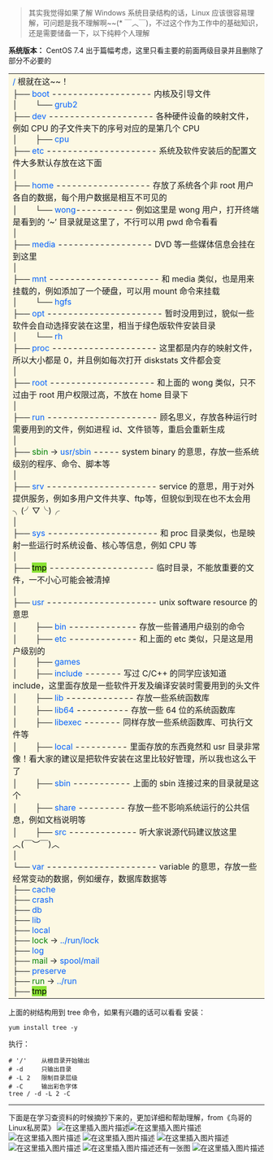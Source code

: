 ﻿> 其实我觉得如果了解 Windows 系统目录结构的话，Linux 应该很容易理解，可问题是我不理解啊~~(* ￣︿￣)，不过这个作为工作中的基础知识，还是需要储备一下，以下纯粹个人理解

**系统版本：** CentOS 7.4
出于篇幅考虑，这里只看主要的前面两级目录并且删除了部分不必要的
<table  bgcolor="#FCF8E3" ><tr bgcolor="#FCF8E3" ><td bgcolor="#FCF8E3" align="left">
<span bgcolor="#FCF8E3"  style="background-color: #FCF8E3;">
<font color="#005FFF">/</font> 根就在这~~！<br>
├── <font color="#005FFF">boot</font> ------------------- 内核及引导文件<br>
│      &nbsp;&nbsp;&nbsp;&nbsp;&nbsp;&nbsp;&nbsp;└── <font color="#005FFF">grub2</font><br>
├── <font color="#005FFF">dev</font> -------------------- 各种硬件设备的映射文件，例如 CPU 的子文件夹下的序号对应的是第几个 CPU<br>
│      &nbsp;&nbsp;&nbsp;&nbsp;&nbsp;&nbsp;&nbsp;├── <font color="#005FFF">cpu</font><br>
├── <font color="#005FFF">etc</font> --------------------- 系统及软件安装后的配置文件大多默认存放在这下面<br>
│<br>
├── <font color="#005FFF">home</font> ------------------ 存放了系统各个非 root 用户各自的数据，每个用户数据是相互不可见的<br>
│      &nbsp;&nbsp;&nbsp;&nbsp;&nbsp;&nbsp;&nbsp;└── <font color="#005FFF">wong</font>----------- 例如这里是 wong 用户，打开终端是看到的 ‘~’ 目录就是这里了，不行可以用 pwd 命令看看<br>
│<br>
├── <font color="#005FFF">media</font> ------------------ DVD 等一些媒体信息会挂在到这里<br>
│<br>
├── <font color="#005FFF">mnt</font> --------------------- 和 media 类似，也是用来挂载的，例如添加了一个硬盘，可以用 mount 命令来挂载<br>
│      &nbsp;&nbsp;&nbsp;&nbsp;&nbsp;&nbsp;&nbsp;└── <font color="#005FFF">hgfs</font><br>
├── <font color="#005FFF">opt</font> ---------------------- 暂时没用到过，貌似一些软件会自动选择安装在这里，相当于绿色版软件安装目录<br>
│      &nbsp;&nbsp;&nbsp;&nbsp;&nbsp;&nbsp;&nbsp;└── <font color="#005FFF">rh</font><br>
├── <font color="#005FFF">proc</font> -------------------- 这里都是内存的映射文件，所以大小都是 0，并且例如每次打开 diskstats 文件都会变<br>
│<br>
├── <font color="#005FFF">root</font> -------------------- 和上面的 wong 类似，只不过由于 root 用户权限过高，不放在 home 目录下<br>
│<br>
├── <font color="#005FFF">run</font> --------------------- 顾名思义，存放各种运行时需要用到的文件，例如进程 id、文件锁等，重启会重新生成<br>
│<br>
├── <font color="green">sbin</font> -&gt; <font color="#005FFF">usr/sbin</font> ----- system binary 的意思，存放一些系统级别的程序、命令、脚本等<br>
│<br>
├── <font color="#005FFF">srv</font> --------------------- service 的意思，用于对外提供服务，例如多用户文件共享、ftp等，但貌似到现在也不太会用╮(╯▽╰)╭<br>
│<br>
├── <font color="#005FFF">sys</font> --------------------- 和 proc 目录类似，也是映射一些运行时系统设备、核心等信息，例如 CPU 等<br>
│<br>
├── <span style="background-color:#8AE234"><font color="#000000">tmp</font></span> -------------------- 临时目录，不能放重要的文件，一不小心可能会被清掉<br>
│<br>
├── <font color="#005FFF">usr</font> --------------------- unix software resource 的意思<br>
│   &nbsp;&nbsp;&nbsp;&nbsp;&nbsp;&nbsp;&nbsp;├── <font color="#005FFF">bin</font> ------------- 存放一些普通用户级别的命令<br>
│      &nbsp;&nbsp;&nbsp;&nbsp;&nbsp;&nbsp;&nbsp;├── <font color="#005FFF">etc</font> ------------- 和上面的 etc 类似，只是这是用户级别的<br>
│      &nbsp;&nbsp;&nbsp;&nbsp;&nbsp;&nbsp;&nbsp;├── <font color="#005FFF">games</font><br>
│      &nbsp;&nbsp;&nbsp;&nbsp;&nbsp;&nbsp;&nbsp;├── <font color="#005FFF">include</font> ------- 写过 C/C++ 的同学应该知道 include，这里面存放是一些软件开发及编译安装时需要用到的头文件<br>
│      &nbsp;&nbsp;&nbsp;&nbsp;&nbsp;&nbsp;&nbsp;├── <font color="#005FFF">lib</font> ------------- 存放一些系统函数库<br>
│      &nbsp;&nbsp;&nbsp;&nbsp;&nbsp;&nbsp;&nbsp;├── <font color="#005FFF">lib64</font> ---------- 存放一些 64 位的系统函数库<br>
│      &nbsp;&nbsp;&nbsp;&nbsp;&nbsp;&nbsp;&nbsp;├── <font color="#005FFF">libexec</font> ------- 同样存放一些系统函数库、可执行文件等<br>
│      &nbsp;&nbsp;&nbsp;&nbsp;&nbsp;&nbsp;&nbsp;├── <font color="#005FFF">local</font> ---------- 里面存放的东西竟然和 usr 目录非常像！看大家的建议是把软件安装在这里比较好管理，所以我也这么干了<br>
│      &nbsp;&nbsp;&nbsp;&nbsp;&nbsp;&nbsp;&nbsp;├── <font color="#005FFF">sbin</font> ----------- 上面的 sbin 连接过来的目录就是这个<br>
│      &nbsp;&nbsp;&nbsp;&nbsp;&nbsp;&nbsp;&nbsp;├── <font color="#005FFF">share</font> --------- 存放一些不影响系统运行的公共信息，例如文档说明等<br>
│      &nbsp;&nbsp;&nbsp;&nbsp;&nbsp;&nbsp;&nbsp;├── <font color="#005FFF">src</font> ------------- 听大家说源代码建议放这里︿(￣︶￣)︿<br>
│<br>
└── <font color="#005FFF">var</font> --------------------- variable 的意思，存放一些经常变动的数据，例如缓存，数据库数据等<br>
    ├── <font color="#005FFF">cache</font><br>
    ├── <font color="#005FFF">crash</font><br>
    ├── <font color="#005FFF">db</font><br>
    ├── <font color="#005FFF">lib</font><br>
    ├── <font color="#005FFF">local</font><br>
    ├── <font color="green">lock</font> -&gt; <font color="#005FFF">../run/lock</font><br>
    ├── <font color="#005FFF">log</font><br>
    ├── <font color="green">mail</font> -&gt; <font color="#005FFF">spool/mail</font><br>
    ├── <font color="#005FFF">preserve</font><br>
    ├── <font color="green">run</font> -&gt; <font color="#005FFF">../run</font><br>
    ├── <span style="background-color:#8AE234"><font color="#000000">tmp</font></span><br>
</pre>
</td></tr></table>

上面的树结构用到 tree 命令，如果有兴趣的话可以看看
安装：
```shell
yum install tree -y
```
执行：

```shell
# '/'    从根目录开始输出
# -d     只输出目录
# -L 2   限制目录层级
# -C     输出彩色字体
tree / -d -L 2 -C
```
---
下面是在学习查资料的时候摘抄下来的，更加详细和帮助理解，from《鸟哥的Linux私房菜》
![在这里插入图片描述](https://img-blog.csdnimg.cn/20190526152417117.png?x-oss-process=image/watermark,type_ZmFuZ3poZW5naGVpdGk,shadow_10,text_aHR0cHM6Ly9ibG9nLmNzZG4ubmV0L29jcDExNA==,size_16,color_FFFFFF,t_70)![在这里插入图片描述](https://img-blog.csdnimg.cn/20190526152428451.png?x-oss-process=image/watermark,type_ZmFuZ3poZW5naGVpdGk,shadow_10,text_aHR0cHM6Ly9ibG9nLmNzZG4ubmV0L29jcDExNA==,size_16,color_FFFFFF,t_70)
![在这里插入图片描述](https://img-blog.csdnimg.cn/20190526152447106.png?x-oss-process=image/watermark,type_ZmFuZ3poZW5naGVpdGk,shadow_10,text_aHR0cHM6Ly9ibG9nLmNzZG4ubmV0L29jcDExNA==,size_16,color_FFFFFF,t_70)
![在这里插入图片描述](https://img-blog.csdnimg.cn/20190526152500769.png?x-oss-process=image/watermark,type_ZmFuZ3poZW5naGVpdGk,shadow_10,text_aHR0cHM6Ly9ibG9nLmNzZG4ubmV0L29jcDExNA==,size_16,color_FFFFFF,t_70)
![在这里插入图片描述](https://img-blog.csdnimg.cn/20190526152510911.png?x-oss-process=image/watermark,type_ZmFuZ3poZW5naGVpdGk,shadow_10,text_aHR0cHM6Ly9ibG9nLmNzZG4ubmV0L29jcDExNA==,size_16,color_FFFFFF,t_70)
![在这里插入图片描述](https://img-blog.csdnimg.cn/20190526152524307.png?x-oss-process=image/watermark,type_ZmFuZ3poZW5naGVpdGk,shadow_10,text_aHR0cHM6Ly9ibG9nLmNzZG4ubmV0L29jcDExNA==,size_16,color_FFFFFF,t_70)
![在这里插入图片描述](https://img-blog.csdnimg.cn/20190526152543401.png?x-oss-process=image/watermark,type_ZmFuZ3poZW5naGVpdGk,shadow_10,text_aHR0cHM6Ly9ibG9nLmNzZG4ubmV0L29jcDExNA==,size_16,color_FFFFFF,t_70)还有一张图
![在这里插入图片描述](https://img-blog.csdnimg.cn/20190526152834608.png?x-oss-process=image/watermark,type_ZmFuZ3poZW5naGVpdGk,shadow_10,text_aHR0cHM6Ly9ibG9nLmNzZG4ubmV0L29jcDExNA==,size_16,color_FFFFFF,t_70)
